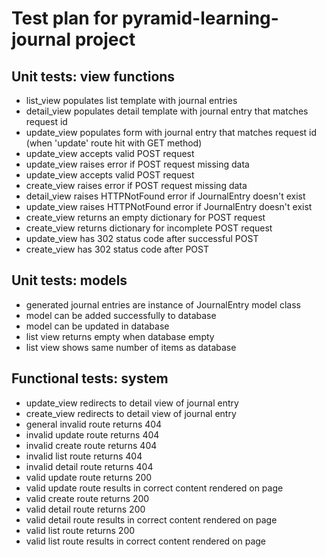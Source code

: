 # Test plan for pyramid-learning-journal project

## Unit tests: view functions
- list_view populates list template with journal entries
- detail_view populates detail template with journal entry that matches request id
- update_view populates form with journal entry that matches request id (when 'update' route hit with GET method)
- update_view accepts valid POST request
- update_view raises error if POST request missing data
- update_view accepts valid POST request
- create_view raises error if POST request missing data
- detail_view raises HTTPNotFound error if JournalEntry doesn't exist
- update_view raises HTTPNotFound error if JournalEntry doesn't exist
- create_view returns an empty dictionary for POST request
- create_view returns dictionary for incomplete POST request
- update_view has 302 status code after successful POST
- create_view has 302 status code after POST

## Unit tests: models
- generated journal entries are instance of JournalEntry model class 
- model can be added successfully to database
- model can be updated in database
- list view returns empty when database empty
- list view shows same number of items as database


## Functional tests: system
- update_view redirects to detail view of journal entry
- create_view redirects to detail view of journal entry
- general invalid route returns 404
- invalid update route returns 404
- invalid create route returns 404
- invalid list route returns 404
- invalid detail route returns 404
- valid update route returns 200
- valid update route results in correct content rendered on page
- valid create route returns 200
- valid detail route returns 200
- valid detail route results in correct content rendered on page
- valid list route returns 200
- valid list route results in correct content rendered on page